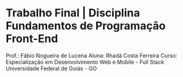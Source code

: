 # Trabalho Final | Disciplina Fundamentos de Programação Front-End

Prof.: Fábio Nogueira de Lucena
Aluna: Rhadá Costa Ferreira
Curso: Especialização em Desenvolvimento Web e Mobile - Full Stack
Universidade Federal de Goiás - GO
